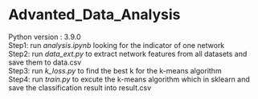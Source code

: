 # Advanted_Data_Analysis
Python version : 3.9.0  
Step1: run *analysis.ipynb* looking for the indicator of one network  
Step2: run *data_ext.py* to extract network features from all datasets and save them to data.csv  
Step3: run *k_loss.py* to find the best k for the k-means algorithm  
Step4: run *train.py* to excute the k-means algorithm which in sklearn and save the classification result into result.csv  
